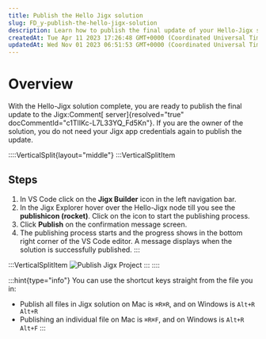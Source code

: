 ```yaml
---
title: Publish the Hello Jigx solution
slug: FD_y-publish-the-hello-jigx-solution
description: Learn how to publish the final update of your Hello-Jigx solution effortlessly to the Jigx server without requiring app credentials. Discover the step-by-step process using the JigxBuilder icon in VSCode and ensure successful publishing with clear status
createdAt: Tue Apr 11 2023 17:26:48 GMT+0000 (Coordinated Universal Time)
updatedAt: Wed Nov 01 2023 06:51:53 GMT+0000 (Coordinated Universal Time)
---
```


# Overview

With the Hello-Jigx solution complete, you are ready to publish the final update to the Jigx:Comment[ server]{resolved="true" docCommentId="c1TlIKc-L7L33YQ_Fd5Kn"}. If you are the owner of the solution, you do not need your Jigx app credentials again to publish the update.

::::VerticalSplit{layout="middle"}
:::VerticalSplitItem

## Steps

1. In VS Code click on the **Jigx Builder** icon in the left navigation bar.
2. In the Jigx Explorer hover over the Hello-Jigx node till you see the **publishicon (rocket)**. Click on the icon to start the publishing process.
3. Click **Publish** on the confirmation message screen.
4. The publishing process starts and the progress shows in the bottom right corner of the VS Code editor. A message displays when the solution is successfully published.
   :::

:::VerticalSplitItem
![Publish Jigx Project](https://archbee-image-uploads.s3.amazonaws.com/x7vdIDH6-ScTprfmi2XXX/EiFAMB81wv8sR3cDTGNel_customerpublish.png "Publish Jigx Project")
:::
::::

:::hint{type="info"}
You can use the shortcut keys straight from the file you in:

- Publish all files in Jigx solution on Mac is `⌘R⌘R`, and on Windows is `Alt+R Alt+R`
- Publishing an individual file on Mac is `⌘R⌘F`, and on Windows is `Alt+R Alt+F`
  :::
